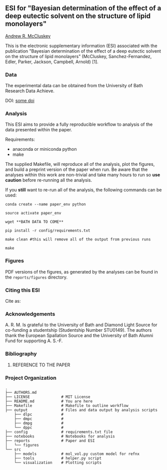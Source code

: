 ## ESI for "Bayesian determination of the effect of a deep eutectic solvent on the structure of lipid monolayers"

[Andrew R. McCluskey](https://orcid.org/0000-0003-3381-5911)

This is the electronic supplementary information (ESI) associated with the publication "Bayesian determination of the effect of a deep eutectic solvent on the structure of lipid monolayers" (McCluskey, Sanchez-Fernandez, Edler, Parker, Jackson, Campbell, Arnold) [1].

### Data

The experimental data can be obtained from the University of Bath Research Data Achieve.

DOI: [some doi]()

### Analysis

This ESI aims to provide a fully reproducible workflow to analysis of the data presented within the paper.

Requirements:

- anaconda or miniconda python
- make

The supplied Makefile, will reproduce all of the analysis, plot the figures, and build a preprint version of the paper when run. Be aware that the analyses within this work are non-trivial and take many hours to run so **use caution** before re-running all the analysis.

If you **still** want to re-run all of the analysis, the following commands can be used:

```
conda create --name paper_env python

source activate paper_env

wget **BATH DATA TO COME**

pip install -r config/requirements.txt

make clean #this will remove all of the output from previous runs

make
```

### Figures

PDF versions of the figures, as generated by the analyses can be found in the `reports/figures` directory.

### Citing this ESI

Cite as:

### Acknowledgements

A. R. M. Is grateful to the University of Bath and Diamond Light Source for co-funding a studentship (Studentship Number STU0149). The authors thank the European Spallation Source and the University of Bath Alumni Fund for supporting A. S.-F.

### Bibliography

1. REFERENCE TO THE PAPER

### Project Organization

    .
    ├── AUTHORS.md
    ├── LICENSE              # MIT License
    ├── README.md            # You are here
    ├── Makefile             # Makefile to outline workflow
    ├── output               # Files and data output by analysis scripts
        ├── dlpc             #
        ├── dmpc             #
        ├── dmpg             #
        └── dppc             #
    ├── config               # requirements.txt file
    ├── notebooks            # Notebooks for analysis
    ├── reports              # Paper and ESI
    │   └── figures
    └── src
        ├── models           # mol_vol.py custom model for refnx
        ├── tools            # helper.py script
        └── visualization    # Plotting scripts
